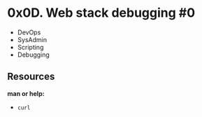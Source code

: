 #  0x0D. Web stack debugging #0
* DevOps
* SysAdmin
* Scripting
* Debugging

## Resources

__man or help:__

* `curl`

